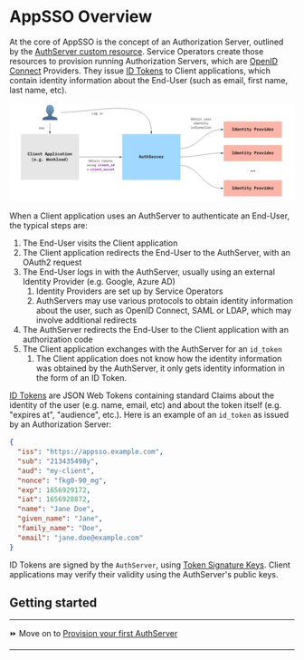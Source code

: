 # AppSSO Overview

At the core of AppSSO is the concept of an Authorization Server, outlined by
the [AuthServer custom resource](../crds/authserver.md). Service Operators create those resources to provision running
Authorization Servers, which are [OpenID Connect](https://openid.net/specs/openid-connect-core-1_0.html)
Providers. They issue [ID Tokens](https://openid.net/specs/openid-connect-core-1_0.html#IDToken) to Client applications,
which contain identity information about the End-User (such as email, first name, last name, etc).

![Diagram of AppSSO's components and how they interact with End-Users and Client applications](../../images/app-sso/appsso-concepts.png)

When a Client application uses an AuthServer to authenticate an End-User, the typical steps are:

1. The End-User visits the Client application
2. The Client application redirects the End-User to the AuthServer, with an OAuth2 request
3. The End-User logs in with the AuthServer, usually using an external Identity Provider (e.g. Google, Azure AD)
    1. Identity Providers are set up by Service Operators
    2. AuthServers may use various protocols to obtain identity information about the user, such as OpenID Connect, SAML
       or LDAP, which may involve additional redirects
4. The AuthServer redirects the End-User to the Client application with an authorization code
5. The Client application exchanges with the AuthServer for an `id_token`
    1. The Client application does not know how the identity information was obtained by the AuthServer, it only gets
       identity information in the form of an ID Token.

[ID Tokens](https://openid.net/specs/openid-connect-core-1_0.html#IDToken) are JSON Web Tokens containing standard
Claims about the identity of the user (e.g. name, email, etc) and about the token itself (e.g. "expires at", "audience",
etc.). Here is an example of an `id_token` as issued by an Authorization Server:

```json
{
  "iss": "https://appsso.example.com",
  "sub": "213435498y",
  "aud": "my-client",
  "nonce": "fkg0-90_mg",
  "exp": 1656929172,
  "iat": 1656928872,
  "name": "Jane Doe",
  "given_name": "Jane",
  "family_name": "Doe",
  "email": "jane.doe@example.com"
}
```

ID Tokens are signed by the `AuthServer`, using [Token Signature Keys](../service-operators/token-signature.md). Client
applications may verify their validity using the AuthServer's public keys.

## Getting started

---

⏩ Move on to [Provision your first AuthServer](provision-auth-server.md)

---
